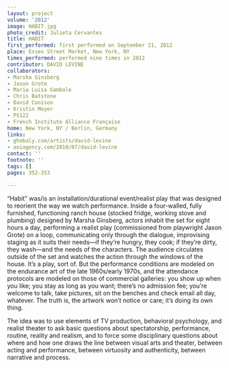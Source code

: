 ```yaml
---
layout: project
volume: '2012'
image: HABIT.jpg
photo_credit: Julieta Cervantes
title: HABIT
first_performed: first performed on September 21, 2012
place: Essex Street Market, New York, NY
times_performed: performed nine times in 2012
contributor: DAVID LEVINE
collaborators:
- Marsha Ginsberg
- Jason Grote
- Maria Luisa Gambale
- Chris Batstone
- David Conison
- Kristin Meyer
- PS122
- French Institute Alliance Française
home: New York, NY / Berlin, Germany
links:
- ghebaly.com/artists/david-levine
- aoiagency.com/2010/07/david-levine
contact: ''
footnote: ''
tags: []
pages: 352-353

---
```


“Habit” was/is an installation/durational event/realist play that was designed to reorient the way we watch performance. Inside a four-walled, fully furnished, functioning ranch house (stocked fridge, working stove and plumbing) designed by Marsha Ginsberg, actors inhabit the set for eight hours a day, performing a realist play (commissioned from playwright Jason Grote) on a loop, communicating only through the dialogue, improvising staging as it suits their needs—if they’re hungry, they cook; if they’re dirty, they wash—and the needs of the characters. The audience circulates outside of the set and watches the action through the windows of the house. It’s a play, sort of. But the performance conditions are modeled on the endurance art of the late 1960s/early 1970s, and the attendance protocols are modeled on those of commercial galleries: you show up when you like; you stay as long as you want; there’s no admission fee; you’re welcome to talk, take pictures, sit on the benches and check email all day, whatever. The truth is, the artwork won’t notice or care; it’s doing its own thing.

The idea was to use elements of TV production, behavioral psychology, and realist theater to ask basic questions about spectatorship, performance, routine, reality and realism, and to force some disciplinary questions about where and how one draws the line between visual arts and theater, between acting and performance, between virtuosity and authenticity, between narrative and process.
